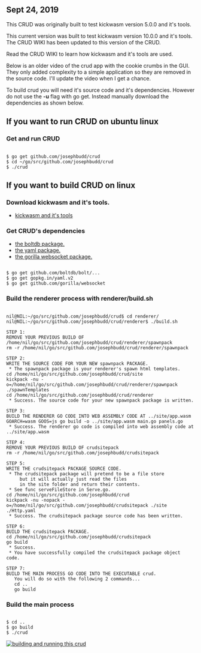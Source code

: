 ## Sept 24, 2019

This CRUD was originally built to test kickwasm version 5.0.0 and it's tools.

This current version was built to test kickwasm version 10.0.0 and it's tools. The CRUD WIKI has been updated to this version of the CRUD.

Read the CRUD WIKI to learn how kickwasm and it's tools are used.

Below is an older video of the crud app with the cookie crumbs in the GUI. They only added complexity to a simple application so they are removed in the source code. I'll update the video when I get a chance.

To build crud you will need it's source code and it's dependencies. However do not use the **-u** flag with go get. Instead manually download the dependencies as shown below.

## If you want to run CRUD on ubuntu linux

### Get and run CRUD

``` shell

$ go get github.com/josephbudd/crud
$ cd ~/go/src/github.com/josephbudd/crud
$ ./crud

```

## If you want to build CRUD on linux

### Download kickwasm and it's tools.

* [kickwasm and it's tools](https://github.com/josephbudd/kickwasm#user-content-installation)

### Get CRUD's dependencies

* [the boltdb package.](https://github.com/boltdb/bolt)
* [the yaml package.](https://gopkg.in/yaml.v2)
* [the gorilla websocket package.](https://github.com/gorilla/websocket)

``` shell

$ go get github.com/boltdb/bolt/...
$ go get gopkg.in/yaml.v2
$ go get github.com/gorilla/websocket

```

### Build the renderer process with renderer/build.sh

``` shell

nil@NIL:~/go/src/github.com/josephbudd/crud$ cd renderer/
nil@NIL:~/go/src/github.com/josephbudd/crud/renderer$ ./build.sh

STEP 1:
REMOVE YOUR PREVIOUS BUILD OF /home/nil/go/src/github.com/josephbudd/crud/renderer/spawnpack
rm -r /home/nil/go/src/github.com/josephbudd/crud/renderer/spawnpack

STEP 2:
WRITE THE SOURCE CODE FOR YOUR NEW spawnpack PACKAGE.
 * The spawnpack package is your renderer's spawn html templates.
cd /home/nil/go/src/github.com/josephbudd/crud/site
kickpack -nu -o=/home/nil/go/src/github.com/josephbudd/crud/renderer/spawnpack ./spawnTemplates
cd /home/nil/go/src/github.com/josephbudd/crud/renderer
 * Success. The source code for your new spawnpack package is written.

STEP 3:
BUILD THE RENDERER GO CODE INTO WEB ASSEMBLY CODE AT ../site/app.wasm
GOARCH=wasm GOOS=js go build -o ../site/app.wasm main.go panels.go
 * Success. The renderer go code is compiled into web assembly code at ../site/app.wasm

STEP 4:
REMOVE YOUR PREVIOUS BUILD OF crudsitepack
rm -r /home/nil/go/src/github.com/josephbudd/crudsitepack

STEP 5:
WRITE THE crudsitepack PACKAGE SOURCE CODE.
 * The crudsitepack package will pretend to be a file store
     but it will actually just read the files
     in the site folder and return their contents.
 * See func serveFileStore in Serve.go.
cd /home/nil/go/src/github.com/josephbudd/crud
kickpack -nu -nopack -o=/home/nil/go/src/github.com/josephbudd/crudsitepack ./site ./Http.yaml
 * Success. The crudsitepack package source code has been written.

STEP 6:
BUILD THE crudsitepack PACKAGE.
cd /home/nil/go/src/github.com/josephbudd/crudsitepack
go build
 * Success.
 * You have successfully compiled the crudsitepack package object code.

STEP 7:
BUILD THE MAIN PROCESS GO CODE INTO THE EXECUTABLE crud.
   You will do so with the following 2 commands...
   cd ..
   go build

```

### Build the main process

``` shell

$ cd ..
$ go build
$ ./crud

```

[![building and running this crud](https://i.vimeocdn.com/video/803693464.webp?mw=550&amp;mh=310&amp;q=70)](https://vimeo.com/351949802)
